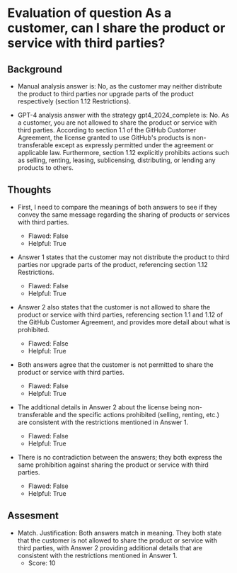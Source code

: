 # Evaluation of question As a customer, can I share the product or service with third parties?
## Background
- Manual analysis answer is: No, as the customer may neither distribute the product to third parties nor upgrade parts of the product respectively (section 1.12 Restrictions).

- GPT-4 analysis answer with the strategy gpt4_2024_complete is: No. As a customer, you are not allowed to share the product or service with third parties. According to section 1.1 of the GitHub Customer Agreement, the license granted to use GitHub's products is non-transferable except as expressly permitted under the agreement or applicable law. Furthermore, section 1.12 explicitly prohibits actions such as selling, renting, leasing, sublicensing, distributing, or lending any products to others.
## Thoughts
- First, I need to compare the meanings of both answers to see if they convey the same message regarding the sharing of products or services with third parties.
  - Flawed: False
  - Helpful: True

- Answer 1 states that the customer may not distribute the product to third parties nor upgrade parts of the product, referencing section 1.12 Restrictions.
  - Flawed: False
  - Helpful: True

- Answer 2 also states that the customer is not allowed to share the product or service with third parties, referencing section 1.1 and 1.12 of the GitHub Customer Agreement, and provides more detail about what is prohibited.
  - Flawed: False
  - Helpful: True

- Both answers agree that the customer is not permitted to share the product or service with third parties.
  - Flawed: False
  - Helpful: True

- The additional details in Answer 2 about the license being non-transferable and the specific actions prohibited (selling, renting, etc.) are consistent with the restrictions mentioned in Answer 1.
  - Flawed: False
  - Helpful: True

- There is no contradiction between the answers; they both express the same prohibition against sharing the product or service with third parties.
  - Flawed: False
  - Helpful: True

## Assesment
- Match. Justification: Both answers match in meaning. They both state that the customer is not allowed to share the product or service with third parties, with Answer 2 providing additional details that are consistent with the restrictions mentioned in Answer 1.
  - Score: 10

